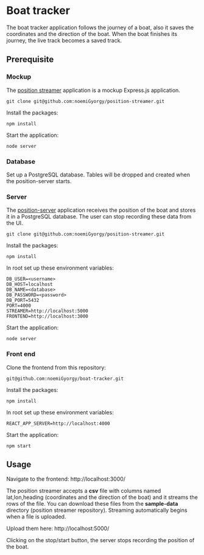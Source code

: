 # Boat tracker

The boat tracker application follows the journey of a boat, also it saves the coordinates and the direction of the boat. When the boat finishes its journey, the live track becomes a saved track.

## Prerequisite

### Mockup

The [position streamer](https://github.com/noemiGyorgy/position-streamer) application is a mockup Express.js application.

```
git clone git@github.com:noemiGyorgy/position-streamer.git
```

Install the packages:

```
npm install
```

Start the application:

```
node server
```

### Database

Set up a PostgreSQL database. Tables will be dropped and created when the position-server starts.

### Server

The [position-server](https://github.com/noemiGyorgy/position-server) application receives the position of the boat and stores it in a PostgreSQL database. The user can stop recording these data from the UI.

```
git clone git@github.com:noemiGyorgy/position-streamer.git
```

Install the packages:

```
npm install
```

In root set up these environment variables:

```
DB_USER=<username>
DB_HOST=localhost
DB_NAME=<database>
DB_PASSWORD=<password>
DB_PORT=5432
PORT=4000
STREAMER=http://localhost:5000
FRONTEND=http://localhost:3000
```

Start the application:

```
node server
```

### Front end

Clone the frontend from this repository:

```
git@github.com:noemiGyorgy/boat-tracker.git
```

Install the packages:

```
npm install
```

In root set up these environment variables:

```
REACT_APP_SERVER=http://localhost:4000
```

Start the application:

```
npm start
```

## Usage

Navigate to the frontend: http://localhost:3000/

The position streamer accepts a **csv** file with columns named lat,lon,heading (coordinates and the direction of the boat) and it streams the rows of the file. You can download these files from the **sample-data** directory (position streamer repository). Streaming automatically begins when a file is uploaded.

Upload them here:
http://localhost:5000/

Clicking on the stop/start button, the server stops recording the position of the boat.
